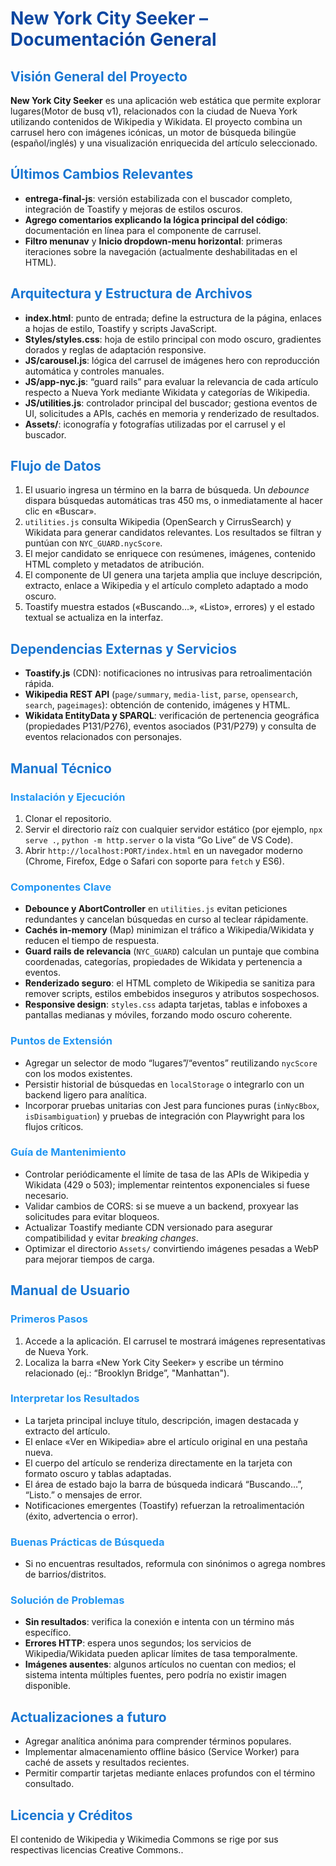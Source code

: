 
<h1 style="color:#0D47A1;">New York City Seeker – Documentación General</h1>

<h2 style="color:#1976D2;">Visión General del Proyecto</h2>
<p><strong>New York City Seeker</strong> es una aplicación web estática que permite explorar lugares(Motor de busq v1), relacionados con la ciudad de Nueva York utilizando contenidos de Wikipedia y Wikidata. El proyecto combina un carrusel hero con imágenes icónicas, un motor de búsqueda bilingüe (español/inglés) y una visualización enriquecida del artículo seleccionado.</p>

<h2 style="color:#1976D2;">Últimos Cambios Relevantes</h2>
<ul>
  <li><strong>entrega-final-js</strong>: versión estabilizada con el buscador completo, integración de Toastify y mejoras de estilos oscuros.</li>
  <li><strong>Agrego comentarios explicando la lógica principal del código</strong>: documentación en línea para el componente de carrusel.</li>
  <li><strong>Filtro menunav</strong> y <strong>Inicio dropdown-menu horizontal</strong>: primeras iteraciones sobre la navegación (actualmente deshabilitadas en el HTML).</li>
</ul>

<h2 style="color:#1976D2;">Arquitectura y Estructura de Archivos</h2>
<ul>
  <li><strong>index.html</strong>: punto de entrada; define la estructura de la página, enlaces a hojas de estilo, Toastify y scripts JavaScript.</li>
  <li><strong>Styles/styles.css</strong>: hoja de estilo principal con modo oscuro, gradientes dorados y reglas de adaptación responsive.</li>
  <li><strong>JS/carousel.js</strong>: lógica del carrusel de imágenes hero con reproducción automática y controles manuales.</li>
  <li><strong>JS/app-nyc.js</strong>: “guard rails” para evaluar la relevancia de cada artículo respecto a Nueva York mediante Wikidata y categorías de Wikipedia.</li>
  <li><strong>JS/utilities.js</strong>: controlador principal del buscador; gestiona eventos de UI, solicitudes a APIs, cachés en memoria y renderizado de resultados.</li>
  <li><strong>Assets/</strong>: iconografía y fotografías utilizadas por el carrusel y el buscador.</li>
</ul>

<h2 style="color:#1976D2;">Flujo de Datos</h2>
<ol>
  <li>El usuario ingresa un término en la barra de búsqueda. Un <em>debounce</em> dispara búsquedas automáticas tras 450&nbsp;ms, o inmediatamente al hacer clic en «Buscar».</li>
  <li><code>utilities.js</code> consulta Wikipedia (OpenSearch y CirrusSearch) y Wikidata para generar candidatos relevantes. Los resultados se filtran y puntúan con <code>NYC_GUARD.nycScore</code>.</li>
  <li>El mejor candidato se enriquece con resúmenes, imágenes, contenido HTML completo y metadatos de atribución.</li>
  <li>El componente de UI genera una tarjeta amplia que incluye descripción, extracto, enlace a Wikipedia y el artículo completo adaptado a modo oscuro.</li>
  <li>Toastify muestra estados («Buscando…», «Listo», errores) y el estado textual se actualiza en la interfaz.</li>
</ol>

<h2 style="color:#1976D2;">Dependencias Externas y Servicios</h2>
<ul>
  <li><strong>Toastify.js</strong> (CDN): notificaciones no intrusivas para retroalimentación rápida.</li>
  <li><strong>Wikipedia REST API</strong> (<code>page/summary</code>, <code>media-list</code>, <code>parse</code>, <code>opensearch</code>, <code>search</code>, <code>pageimages</code>): obtención de contenido, imágenes y HTML.</li>
  <li><strong>Wikidata EntityData y SPARQL</strong>: verificación de pertenencia geográfica (propiedades P131/P276), eventos asociados (P31/P279) y consulta de eventos relacionados con personajes.</li>
</ul>

<h2 style="color:#1976D2;">Manual Técnico</h2>
<h3 style="color:#2196F3;">Instalación y Ejecución</h3>
<ol>
  <li>Clonar el repositorio.</li>
  <li>Servir el directorio raíz con cualquier servidor estático (por ejemplo, <code>npx serve .</code>, <code>python -m http.server</code> o la vista “Go Live” de VS Code).</li>
  <li>Abrir <code>http://localhost:PORT/index.html</code> en un navegador moderno (Chrome, Firefox, Edge o Safari con soporte para <code>fetch</code> y ES6).</li>
</ol>

<h3 style="color:#2196F3;">Componentes Clave</h3>
<ul>
  <li><strong>Debounce y AbortController</strong> en <code>utilities.js</code> evitan peticiones redundantes y cancelan búsquedas en curso al teclear rápidamente.</li>
  <li><strong>Cachés in-memory</strong> (Map) minimizan el tráfico a Wikipedia/Wikidata y reducen el tiempo de respuesta.</li>
  <li><strong>Guard rails de relevancia</strong> (<code>NYC_GUARD</code>) calculan un puntaje que combina coordenadas, categorías, propiedades de Wikidata y pertenencia a eventos.</li>
  <li><strong>Renderizado seguro</strong>: el HTML completo de Wikipedia se sanitiza para remover scripts, estilos embebidos inseguros y atributos sospechosos.</li>
  <li><strong>Responsive design</strong>: <code>styles.css</code> adapta tarjetas, tablas e infoboxes a pantallas medianas y móviles, forzando modo oscuro coherente.</li>
</ul>

<h3 style="color:#2196F3;">Puntos de Extensión</h3>
<ul>
  <li>Agregar un selector de modo “lugares”/“eventos” reutilizando <code>nycScore</code> con los modos existentes.</li>
  <li>Persistir historial de búsquedas en <code>localStorage</code> o integrarlo con un backend ligero para analítica.</li>
  <li>Incorporar pruebas unitarias con Jest para funciones puras (<code>inNycBbox</code>, <code>isDisambiguation</code>) y pruebas de integración con Playwright para los flujos críticos.</li>
</ul>

<h3 style="color:#2196F3;">Guía de Mantenimiento</h3>
<ul>
  <li>Controlar periódicamente el límite de tasa de las APIs de Wikipedia y Wikidata (429 o 503); implementar reintentos exponenciales si fuese necesario.</li>
  <li>Validar cambios de CORS: si se mueve a un backend, proxyear las solicitudes para evitar bloqueos.</li>
  <li>Actualizar Toastify mediante CDN versionado para asegurar compatibilidad y evitar <em>breaking changes</em>.</li>
  <li>Optimizar el directorio <code>Assets/</code> convirtiendo imágenes pesadas a WebP para mejorar tiempos de carga.</li>
</ul>

<h2 style="color:#1976D2;">Manual de Usuario</h2>
<h3 style="color:#2196F3;">Primeros Pasos</h3>
<ol>
  <li>Accede a la aplicación. El carrusel te mostrará imágenes representativas de Nueva York.</li>
  <li>Localiza la barra «New York City Seeker» y escribe un término relacionado (ej.: “Brooklyn Bridge”, "Manhattan").</li>
</ol>

<h3 style="color:#2196F3;">Interpretar los Resultados</h3>
<ul>
  <li>La tarjeta principal incluye título, descripción, imagen destacada y extracto del artículo.</li>
  <li>El enlace «Ver en Wikipedia» abre el artículo original en una pestaña nueva.</li>
  <li>El cuerpo del artículo se renderiza directamente en la tarjeta con formato oscuro y tablas adaptadas.</li>
  <li>El área de estado bajo la barra de búsqueda indicará “Buscando…”, “Listo.” o mensajes de error.</li>
  <li>Notificaciones emergentes (Toastify) refuerzan la retroalimentación (éxito, advertencia o error).</li>
</ul>

<h3 style="color:#2196F3;">Buenas Prácticas de Búsqueda</h3>
<ul>
  <li>Si no encuentras resultados, reformula con sinónimos o agrega nombres de barrios/distritos.</li>
</ul>

<h3 style="color:#2196F3;">Solución de Problemas</h3>
<ul>
  <li><strong>Sin resultados</strong>: verifica la conexión e intenta con un término más específico.</li>
  <li><strong>Errores HTTP</strong>: espera unos segundos; los servicios de Wikipedia/Wikidata pueden aplicar límites de tasa temporalmente.</li>
  <li><strong>Imágenes ausentes</strong>: algunos artículos no cuentan con medios; el sistema intenta múltiples fuentes, pero podría no existir imagen disponible.</li>
</ul>

<h2 style="color:#1976D2;">Actualizaciones a futuro</h2>
<ul>
  <li>Agregar analítica anónima para comprender términos populares.</li>
  <li>Implementar almacenamiento offline básico (Service Worker) para caché de assets y resultados recientes.</li>
  <li>Permitir compartir tarjetas mediante enlaces profundos con el término consultado.</li>
</ul>

<h2 style="color:#1976D2;">Licencia y Créditos</h2>
<p>El contenido de Wikipedia y Wikimedia Commons se rige por sus respectivas licencias Creative Commons..</p>
